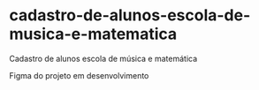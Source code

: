 # cadastro-de-alunos-escola-de-musica-e-matematica
Cadastro de alunos escola de música e matemática

Figma do projeto em desenvolvimento
